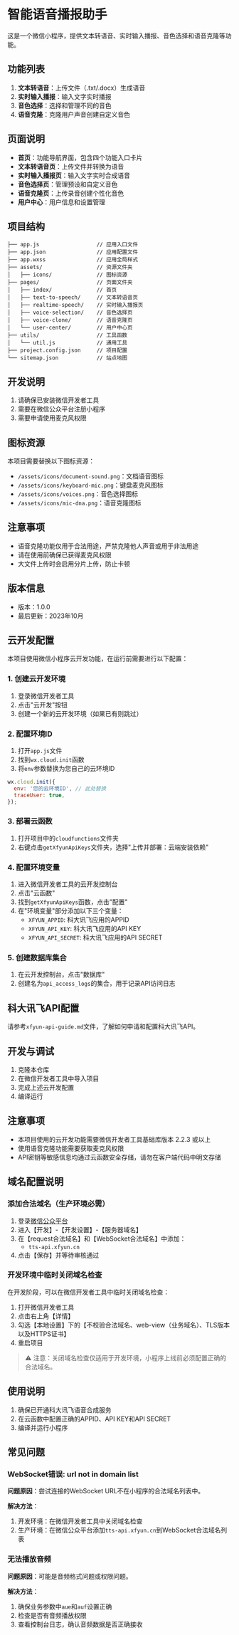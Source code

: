 # 智能语音播报助手

这是一个微信小程序，提供文本转语音、实时输入播报、音色选择和语音克隆等功能。

## 功能列表

1. **文本转语音**：上传文件（.txt/.docx）生成语音
2. **实时输入播报**：输入文字实时播报
3. **音色选择**：选择和管理不同的音色
4. **语音克隆**：克隆用户声音创建自定义音色

## 页面说明

- **首页**：功能导航界面，包含四个功能入口卡片
- **文本转语音页**：上传文件并转换为语音
- **实时输入播报页**：输入文字实时合成语音
- **音色选择页**：管理预设和自定义音色
- **语音克隆页**：上传录音创建个性化音色
- **用户中心**：用户信息和设置管理

## 项目结构

```
├── app.js                  // 应用入口文件
├── app.json                // 应用配置文件
├── app.wxss                // 应用全局样式
├── assets/                 // 资源文件夹
│   ├── icons/              // 图标资源
├── pages/                  // 页面文件夹
│   ├── index/              // 首页
│   ├── text-to-speech/     // 文本转语音页
│   ├── realtime-speech/    // 实时输入播报页
│   ├── voice-selection/    // 音色选择页
│   ├── voice-clone/        // 语音克隆页
│   └── user-center/        // 用户中心页
├── utils/                  // 工具函数
│   └── util.js             // 通用工具
├── project.config.json     // 项目配置
└── sitemap.json            // 站点地图
```

## 开发说明

1. 请确保已安装微信开发者工具
2. 需要在微信公众平台注册小程序
3. 需要申请使用麦克风权限

## 图标资源

本项目需要替换以下图标资源：

- `/assets/icons/document-sound.png`：文档语音图标
- `/assets/icons/keyboard-mic.png`：键盘麦克风图标
- `/assets/icons/voices.png`：音色选择图标
- `/assets/icons/mic-dna.png`：语音克隆图标

## 注意事项

- 语音克隆功能仅用于合法用途，严禁克隆他人声音或用于非法用途
- 请在使用前确保已获得麦克风权限
- 大文件上传时会启用分片上传，防止卡顿

## 版本信息

- 版本：1.0.0
- 最后更新：2023年10月

## 云开发配置

本项目使用微信小程序云开发功能，在运行前需要进行以下配置：

### 1. 创建云开发环境

1. 登录微信开发者工具
2. 点击"云开发"按钮
3. 创建一个新的云开发环境（如果已有则跳过）

### 2. 配置环境ID

1. 打开`app.js`文件
2. 找到`wx.cloud.init`函数
3. 将`env`参数替换为您自己的云环境ID

```javascript
wx.cloud.init({
  env: '您的云环境ID', // 此处替换
  traceUser: true,
});
```

### 3. 部署云函数

1. 打开项目中的`cloudfunctions`文件夹
2. 右键点击`getXfyunApiKeys`文件夹，选择"上传并部署：云端安装依赖"

### 4. 配置环境变量

1. 进入微信开发者工具的云开发控制台
2. 点击"云函数"
3. 找到`getXfyunApiKeys`函数，点击"配置"
4. 在"环境变量"部分添加以下三个变量：
   - `XFYUN_APPID`: 科大讯飞应用的APPID
   - `XFYUN_API_KEY`: 科大讯飞应用的API KEY
   - `XFYUN_API_SECRET`: 科大讯飞应用的API SECRET

### 5. 创建数据库集合

1. 在云开发控制台，点击"数据库"
2. 创建名为`api_access_logs`的集合，用于记录API访问日志

## 科大讯飞API配置

请参考`xfyun-api-guide.md`文件，了解如何申请和配置科大讯飞API。

## 开发与调试

1. 克隆本仓库
2. 在微信开发者工具中导入项目
3. 完成上述云开发配置
4. 编译运行

## 注意事项

- 本项目使用的云开发功能需要微信开发者工具基础库版本 2.2.3 或以上
- 使用语音克隆功能需要获取麦克风权限
- API密钥等敏感信息均通过云函数安全存储，请勿在客户端代码中明文存储

## 域名配置说明

### 添加合法域名（生产环境必需）

1. 登录[微信公众平台](https://mp.weixin.qq.com/)
2. 进入【开发】-【开发设置】-【服务器域名】
3. 在【request合法域名】和【WebSocket合法域名】中添加：
   - `tts-api.xfyun.cn`
4. 点击【保存】并等待审核通过

### 开发环境中临时关闭域名检查

在开发阶段，可以在微信开发者工具中临时关闭域名检查：

1. 打开微信开发者工具
2. 点击右上角【详情】
3. 勾选【本地设置】下的【不校验合法域名、web-view（业务域名）、TLS版本以及HTTPS证书】
4. 重启项目

> ⚠️ 注意：关闭域名检查仅适用于开发环境，小程序上线前必须配置正确的合法域名。

## 使用说明

1. 确保已开通科大讯飞语音合成服务
2. 在云函数中配置正确的APPID、API KEY和API SECRET
3. 编译并运行小程序

## 常见问题

### WebSocket错误: url not in domain list

**问题原因**：尝试连接的WebSocket URL不在小程序的合法域名列表中。

**解决方法**：
1. 开发环境：在微信开发者工具中关闭域名检查
2. 生产环境：在微信公众平台添加`tts-api.xfyun.cn`到WebSocket合法域名列表

### 无法播放音频

**问题原因**：可能是音频格式问题或权限问题。

**解决方法**：
1. 确保业务参数中`aue`和`auf`设置正确
2. 检查是否有音频播放权限
3. 查看控制台日志，确认音频数据是否正确接收